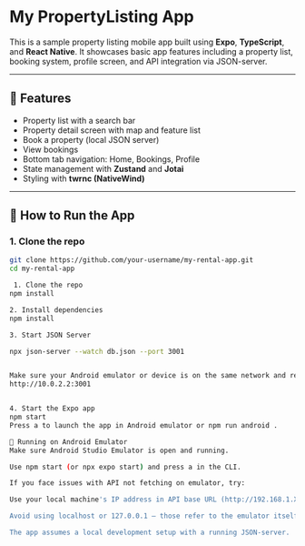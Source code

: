 # My PropertyListing App

This is a sample property listing mobile app built using **Expo**, **TypeScript**, and **React Native**. It showcases basic app features including a property list, booking system, profile screen, and API integration via JSON-server.

---

## 📱 Features

- Property list with a search bar
- Property detail screen with map and feature list
- Book a property (local JSON server)
- View bookings
- Bottom tab navigation: Home, Bookings, Profile
- State management with **Zustand** and **Jotai**
- Styling with **twrnc (NativeWind)**

---

## 🚀 How to Run the App

### 1. Clone the repo

```bash
git clone https://github.com/your-username/my-rental-app.git
cd my-rental-app

 1. Clone the repo
npm install

2. Install dependencies
npm install

3. Start JSON Server

npx json-server --watch db.json --port 3001


Make sure your Android emulator or device is on the same network and replace API URL with your local IP, currently in constant/index.ts to run in emulator uncomment the code.
http://10.0.2.2:3001


4. Start the Expo app
npm start
Press a to launch the app in Android emulator or npm run android .

🤖 Running on Android Emulator
Make sure Android Studio Emulator is open and running.

Use npm start (or npx expo start) and press a in the CLI.

If you face issues with API not fetching on emulator, try:

Use your local machine's IP address in API base URL (http://192.168.1.X:3001)

Avoid using localhost or 127.0.0.1 — those refer to the emulator itself, not your machine.

The app assumes a local development setup with a running JSON-server.
